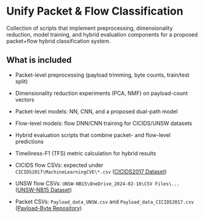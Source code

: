 # Unify Packet & Flow Classification

Collection of scripts that implement preprocessing, dimensionality reduction, model training, and hybrid evaluation components for a proposed packet+flow hybrid classification system.

## What is included

- Packet-level preprocessing (payload trimming, byte counts, train/test split)
- Dimensionality reduction experiments (PCA, NMF) on payload-count vectors
- Packet-level models: NN, CNN, and a proposed dual-path model
- Flow-level models: flow DNN/CNN training for CICIDS/UNSW datasets
- Hybrid evaluation scripts that combine packet- and flow-level predictions
- Timeliness-F1 (TFS) metric calculation for hybrid results

- CICIDS flow CSVs: expected under `CICIDS2017\MachineLearningCVE\*.csv` ([CICIDS2017 Dataset](https://www.unb.ca/cic/datasets/ids-2017.html))
- UNSW flow CSVs: `UNSW-NB15\OneDrive_2024-02-16\CSV Files\...` ([UNSW-NB15 Dataset](https://research.unsw.edu.au/projects/unsw-nb15-dataset))
- Packet CSVs: `Payload_data_UNSW.csv` and `Payload_data_CICIDS2017.csv` ([Payload-Byte Repository](https://github.com/Yasir-ali-farrukh/Payload-Byte))
